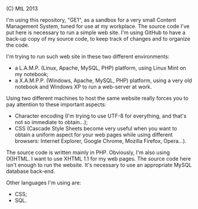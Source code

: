 (C) MtL 2013

I'm using this repository, "GE1", as a sandbox for a very small Content Management System, tuned for use at my workplace. The source code I've put here is necessary to run a simple web site. I'm using GitHub to have a back-up copy of my source code, to keep track of changes and to organize the code.

I'm trying to run such web site in these two different environments:

  - a L.A.M.P. (Linux, Apache, MySQL, PHP) platform, using Linux Mint on my notebook;
  - a X.A.M.P.P. (Windows, Apache, MySQL, PHP) platform, using a very old notebook
    and Windows XP to run a web-server at work.

Using two different machines to host the same website really forces you to pay attention to these important aspects:

  - Character encoding (I'm trying to use UTF-8 for everything, and that's not so immediate to obtain...);
  - CSS (Cascade Style Sheets become very useful when you want to obtain a uniform
    aspect for your web pages while using different browsers: Internet Explorer, Google Chrome,
    Mozilla Firefox, Opera...).

The source code is written mainly in PHP. Obviously, I'm also using (X)HTML. I want to use XHTML 1.1 for my web pages. The source code here isn't enough to run the website. It's necessary to use an appropriate MySQL database back-end.

Other languages I'm using are:
  - CSS;
  - SQL.

